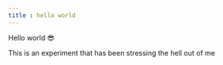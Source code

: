```yaml
---
title : hello world
---
```


Hello world 😎

This is an experiment that has been stressing the hell out of me 